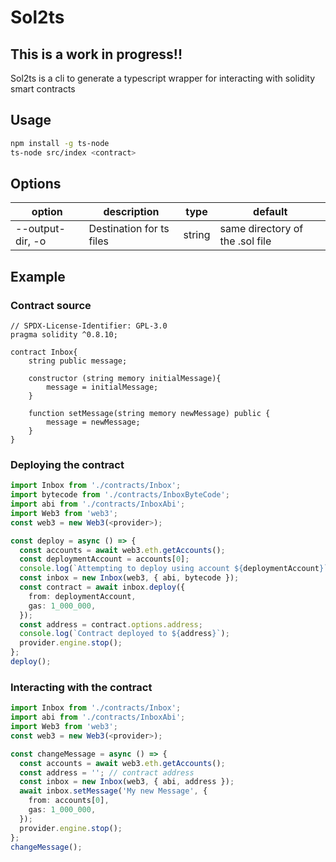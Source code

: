 # Sol2ts

## This is a work in progress!!

Sol2ts is a cli to generate a typescript wrapper for interacting with solidity smart contracts

## Usage

```bash
npm install -g ts-node
ts-node src/index <contract>
```

## Options

| option           | description              | type   | default                         |
| ---------------- | ------------------------ | ------ | ------------------------------- |
| --output-dir, -o | Destination for ts files | string | same directory of the .sol file |

## Example

### Contract source

```solidity
// SPDX-License-Identifier: GPL-3.0
pragma solidity ^0.8.10;

contract Inbox{
    string public message;

    constructor (string memory initialMessage){
        message = initialMessage;
    }

    function setMessage(string memory newMessage) public {
        message = newMessage;
    }
}
```

### Deploying the contract

```typescript
import Inbox from './contracts/Inbox';
import bytecode from './contracts/InboxByteCode';
import abi from './contracts/InboxAbi';
import Web3 from 'web3';
const web3 = new Web3(<provider>);

const deploy = async () => {
  const accounts = await web3.eth.getAccounts();
  const deploymentAccount = accounts[0];
  console.log(`Attempting to deploy using account ${deploymentAccount}`);
  const inbox = new Inbox(web3, { abi, bytecode });
  const contract = await inbox.deploy({
    from: deploymentAccount,
    gas: 1_000_000,
  });
  const address = contract.options.address;
  console.log(`Contract deployed to ${address}`);
  provider.engine.stop();
};
deploy();
```

### Interacting with the contract

```typescript
import Inbox from './contracts/Inbox';
import abi from './contracts/InboxAbi';
import Web3 from 'web3';
const web3 = new Web3(<provider>);

const changeMessage = async () => {
  const accounts = await web3.eth.getAccounts();
  const address = ''; // contract address
  const inbox = new Inbox(web3, { abi, address });
  await inbox.setMessage('My new Message', {
    from: accounts[0],
    gas: 1_000_000,
  });
  provider.engine.stop();
};
changeMessage();
```
